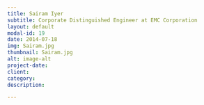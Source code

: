 ```yaml
---
title: Sairam Iyer
subtitle: Corporate Distinguished Engineer at EMC Corporation
layout: default
modal-id: 19
date: 2014-07-18
img: Sairam.jpg
thumbnail: Sairam.jpg
alt: image-alt
project-date: 
client: 
category: 
description: 

---
```

